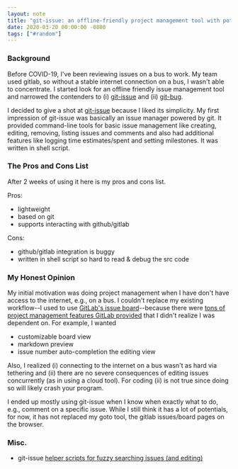 ```yaml
---
layout: note
title: "git-issue: an offline-friendly project management tool with potential"
date: 2020-03-20 00:00:00 -0800
tags: ["#random"]
---
```


### Background

Before COVID-19, I've been reviewing issues on a bus to work. My team used gitlab, so without a stable internet connection on a bus, I wasn't able to concentrate. I started look for an offline friendly issue management tool and narrowed the contenders to (i) [git-issue](https://github.com/dspinellis/git-issue) and (ii) [git-bug](https://github.com/MichaelMure/git-bug).

I decided to give a shot at [git-issue](https://github.com/dspinellis/git-issue) because I liked its simplicity. My first impression of git-issue was basically an issue manager powered by git. It provided command-line tools for basic issue management like creating, editing, removing, listing issues and comments and also had additional features like logging time estimates/spent and setting milestones.
It was written in shell script.

### The Pros and Cons List

After 2 weeks of using it here is my pros and cons list.

Pros:

- lightweight
- based on git
- supports interacting with github/gitlab

Cons:

- github/gitlab integration is buggy
- written in shell script so hard to read & debug the src code

### My Honest Opinion

My initial motivation was doing project management when I have don't have access to the internet, e.g., on a bus. I couldn't replace my existing workflow--I used to use [GitLab's issue board](https://about.gitlab.com/stages-devops-lifecycle/issueboard/)--because there were [tons of project management features GitLab provided](https://docs.gitlab.com/ee/user/project/issues/) that I didn't realize I was dependent on. For example, I wanted

- customizable board view
- markdown preview
- issue number auto-completion the editing view

Also, I realized (i) connecting to the internet on a bus wasn't as hard via tethering and (ii) there are no severe consequences of editing issues concurrently (as in using a cloud tool). For coding (ii) is not true since doing so will likely crash your program.

I ended up mostly using git-issue when I know when exactly what to do, e.g., comment on a specific issue. While I still think it has a lot of potentials, for now, it has not replaced my goto tool, the gitlab issues/board pages on the browser.

### Misc.

- git-issue [helper scripts for fuzzy searching issues (and editing)](https://gist.github.com/mjyc/b33ea80309161328716e59f665dc595f)
